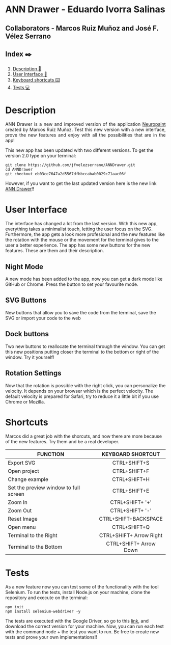 # ANN Drawer - Eduardo Ivorra Salinas

## Collaborators - Marcos Ruiz Muñoz and José F. Vélez Serrano

## Index ✒️
1. [Description 🚀](#description)
2. [User Interface 🎨](#ui)
3. [Keyboard shortcuts ⌨️](#shortcuts)
4. [Tests 💻](#tests)

<a name="description"></a>
 # Description
<p align="justify">
    ANN Drawer is a new and improved version of the application <a href="https://neuropaint.github.io/">Neuropaint</a> created by Marcos Ruiz Muñoz. Test this new version with a new interface, prove the new features and enjoy with all the possibilities that are in the app! 
</p>

This new app has been updated with two different versions. 
To get the version 2.0 type on your terminal: 

 ```
git clone https://github.com/jfvelezserrano/ANNDrawer.git
cd ANNDrawer
git checkout eb03ce7647a2d5567dfbbccabab0029c71aac06f
 ```
 
However, if you want to get the last updated version here is the new link <a href="https://jfvelezserrano.github.io/ANNDrawer">ANN Drawer</a>!!

<a name="ui"></a>
# User Interface
<p align="justify">
 
 The interface has changed a lot from the last version. With this new app, everything takes a minimalist touch, letting the user focus on the SVG. Furthermore, the app gets a look more profesional and the new features like the rotation with the mouse or the movement for the terminal gives to the user a better experience. 
 The app has some new buttons for the new features. These are them and their description.
</p>

 ## Night Mode

 <p>
    A new mode has been added to the app, now you can get a dark mode like GitHub or Chrome. Press the button to set your favourite mode.
 </p>

 ## SVG Buttons

 <p>
    New buttons that allow you to save the code from the terminal, save the SVG or import your code to the web
 </p>

 ## Dock buttons

 <p>
    Two new buttons to reallocate the terminal through the window. You can get this new positions putting closer the terminal to the bottom or right of the window. Try it yourself!
 </p>

 ## Rotation Settings

 <p>
    Now that the rotation is possible with the right click, you can personalize the velocity. It depends on your browser which is the perfect velocity. The default velocity is prepared for Safari, try to reduce it a little bit if you use Chrome or Mozilla.
 </p>

<a name="Shortcuts"></a>
# Shortcuts
<p>
    Marcos did a great job with the shorcuts, and now there are more because of the new features. Try them and be a real developer.
</p>

|   FUNCTION      | KEYBOARD SHORTCUT  |
| ------------- |:-----------------:|
| Export SVG      | CTRL+SHIFT+S |
| Open project      |    CTRL+SHIFT+F |
| Change example |   CTRL+SHIFT+H  |
| Set the preview window to full screen |    CTRL+SHIFT+E |
| Zoom In |  CTRL+SHIFT+ '+' |
| Zoom Out |  CTRL+SHIFT+ '-' |
| Reset Image |  CTRL+SHIFT+BACKSPACE |
| Open menu |  CTRL+SHIFT+Q |
| Terminal to the Right |  CTRL+SHIFT+ Arrow Right |
| Terminal to the Bottom |  CTRL+SHIFT+ Arrow Down |


<a name="Tests"></a>
# Tests
<p>
    As a new feature now you can test some of the functionality with the tool Selenium. To run the tests, install Node.js on your machine, clone the repository and execute on the terminal:
 
 ```
 npm init
 npm install selenium-webdriver -y
 ```
 
The tests are executed with the Google Driver, so go to this <a href="https://chromedriver.chromium.org/home">link</a>, and download the correct version for your machine. 
 Now, you can run each test with the command node + the test you want to run. Be free to create new tests and prove your own implementations!!
 
</p>
